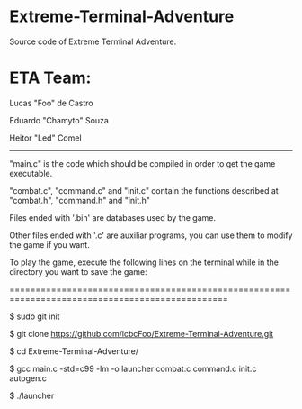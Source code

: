 # Extreme-Terminal-Adventure

Source code of Extreme Terminal Adventure.

# ETA Team:

Lucas "Foo" de Castro

Eduardo "Chamyto" Souza

Heitor "Led" Comel

-------------------------------------------------------------------------------------------------

"main.c" is the code which should be compiled in order to get the game executable.

"combat.c", "command.c" and "init.c" contain the functions described at "combat.h", "command.h" and "init.h"

Files ended with '.bin' are databases used by the game.

Other files ended with '.c' are auxiliar programs, you can use them to modify the game if you want.


To play the game, execute the following lines on the terminal while in the directory you want to
save the game:

================================================================================================

$ sudo git init

$ git clone https://github.com/lcbcFoo/Extreme-Terminal-Adventure.git

$ cd Extreme-Terminal-Adventure/

$ gcc main.c -std=c99 -lm -o launcher combat.c command.c init.c autogen.c

$ ./launcher


